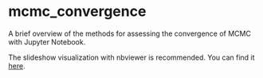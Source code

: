 # mcmc_convergence
A brief overview of the methods for assessing the convergence of MCMC with Jupyter Notebook.

The slideshow visualization with nbviewer is recommended. You can find it [here](https://nbviewer.jupyter.org/format/slides/github/fcastagna/mcmc_convergence/blob/be06b88fd7796a412e649e29fdbfe74776f9e085/convergence.ipynb#/).
